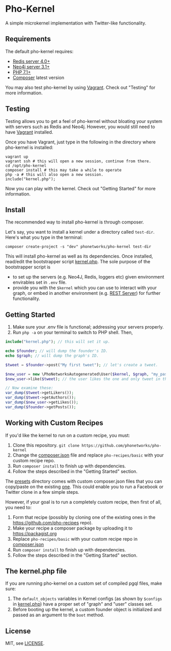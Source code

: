 # Pho-Kernel

A simple microkernel implementation with Twitter-like functionality.

## Requirements

The default pho-kernel requires:

* [Redis server 4.0+](https://redis.io)
* [Neo4j server 3.1+](https://neo4j.com)
* [PHP 7.1+](https://php.net)
* [Composer](https://getcomposer.org/) latest version

You may also test pho-kernel by using [Vagrant](https://www.vagrantup.com/). Check out "Testing" for more information.

## Testing

Testing allows you to get a feel of pho-kernel without bloating your system with servers such as Redis and Neo4j. However, you would still need to have [Vagrant](https://www.vagrantup.com/) installed.

Once you have Vagrant, just type in the following in the directory where pho-kernel is installed:

```shell
vagrant up
vagrant ssh # this will open a new session, continue from there.
cd /opt/pho-kernel
composer install # this may take a while to operate
php -a # this will also open a new session.
include("kernel.php");
```

Now you can play with the kernel. Check out "Getting Started" for more information.

## Install

The recommended way to install pho-kernel is through composer. 

Let's say, you want to install a kernel under a directory called ```test-dir```. Here's what you type in the terminal:

```shell
composer create-project -s "dev" phonetworks/pho-kernel test-dir
```

This will install pho-kernel as well as its dependencies. Once installed, read/edit the bootstrapper script [kernel.php](https://github.com/phonetworks/pho-kernel/blob/master/kernel.php). The sole purpose of the bootstrapper script is 

* to set up the servers (e.g. Neo4J, Redis, loggers etc) given environment envirables set in ```.env``` file.
* provide you with the ```$kernel``` which you can use to interact with your graph, or embed in another environment (e.g. [REST Server](https://github.com/phonetworks/pho-server-rest)) for further functionality.

## Getting Started

1. Make sure your .env file is functional; addressing your servers properly.
2. Run ```php -a``` on your terminal to switch to PHP shell. Then,

```php
include("kernel.php"); // this will set it up.

echo $founder; // will dump the founder's ID.
echo $graph; // will dump the graph's ID.

$tweet = $founder->post("My first tweet"); // let's create a tweet.

$new_user = new \PhoNetworksAutogenerated\User($kernel, $graph, "my_password"); // let's create our first user object.
$new_user->like($tweet); // the user likes the one and only tweet in the graph.

// Now examine these:
var_dump($tweet->getLikers());
var_dump($tweet->getAuthors());
var_dump($new_user->getLikes());
var_dump($founder->getPosts());
```

## Working with Custom Recipes

If you'd like the kernel to run on a custom recipe, you must:

1. Clone this repository. ```git clone https://github.com/phonetworks/pho-kernel```
2. Change the [composer.json](https://github.com/phonetworks/pho-kernel/tree/master/composer.json) file and replace ```pho-recipes/basic``` with your custom recipe repo.
3. Run ```composer install``` to finish up with dependencies.
4. Follow the steps described in the "Getting Started" section.

The [presets](https://github.com/phonetworks/pho-kernel/tree/master/presets) directory comes with custom composer.json files that you can copy/paste on the existing [one](https://github.com/phonetworks/pho-kernel/tree/master/composer.json). This could enable you to run a Facebook or Twitter clone in a few simple steps.

However, if your goal is to run a completely custom recipe, then first of all, you need to:

1. Form that recipe (possibly by cloning one of the existing ones in the https://github.com/pho-recipes repo).
2. Make your recipe a composer package by uploading it to https://packagist.org
3. Replace ```pho-recipes/basic``` with your custom recipe repo in [composer.json](https://github.com/phonetworks/pho-kernel/tree/master/composer.json)
4. Run ```composer install``` to finish up with dependencies.
5. Follow the steps described in the "Getting Started" section.

## The kernel.php file

If you are running pho-kernel on a custom set of compiled pgql files, make sure:

1. The ```default_objects``` variables in Kernel configs (as shown by ```$configs``` in [kernel.php](https://github.com/phonetworks/pho-kernel/blob/master/kernel.php)) have a proper set of "graph" and "user" classes set.
2. Before booting up the kernel, a custom founder object is initialized and passed as an argument to the ```boot``` method.

## License

MIT, see [LICENSE](https://github.com/phonetworks/pho-kernel/blob/master/LICENSE).

